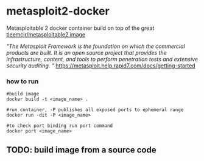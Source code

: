 # metasploit2-docker
Metasploitable 2 docker container build on top of the great 
[tleemcjr/metasploitable2 image](https://hub.docker.com/r/tleemcjr/metasploitable2)

*"The Metasploit Framework is the foundation on which the commercial products are built. It is an open source project that provides the infrastructure, content, and tools to perform penetration tests and extensive security auditing. "*
https://metasploit.help.rapid7.com/docs/getting-started

### how to run
```
#build image
docker build -t <image_name> .

#run container, -P publishes all exposed ports to ephemeral range
docker run -dit -P <image_name>

#to check port binding run port command
docker port <image_name>
```

## TODO: build image from a source code